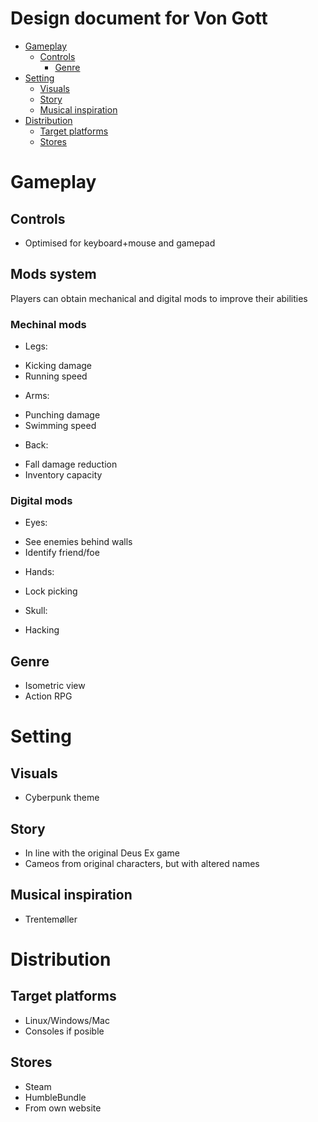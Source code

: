 Design document for Von Gott
===
- [Gameplay](#gameplay)
  - [Controls](#controls)
	- [Genre](#genre)
- [Setting](#setting)
	- [Visuals](#visuals)
	- [Story](#story)
	- [Musical inspiration](#musical-inspiration)
- [Distribution](#distribution)
	- [Target platforms](#target-platforms)
	- [Stores](#stores)

# Gameplay
## Controls
- Optimised for keyboard+mouse and gamepad

## Mods system
Players can obtain mechanical and digital mods to improve their abilities

### Mechinal mods
- Legs:  
* Kicking damage  
* Running speed
- Arms:  
* Punching damage  
* Swimming speed
- Back:   
* Fall damage reduction
* Inventory capacity

### Digital mods
- Eyes:  
* See enemies behind walls  
* Identify friend/foe
- Hands:  
* Lock picking
- Skull:  
* Hacking

## Genre
- Isometric view
- Action RPG


# Setting
## Visuals
- Cyberpunk theme

## Story
- In line with the original Deus Ex game
- Cameos from original characters, but with altered names

## Musical inspiration
- Trentemøller

# Distribution
## Target platforms
- Linux/Windows/Mac
- Consoles if posible

## Stores
- Steam
- HumbleBundle
- From own website

